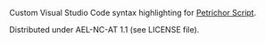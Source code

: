 Custom Visual Studio Code syntax highlighting for [Petrichor Script](https://github.com/sparklitwizzl/petrichor).

Distributed under AEL-NC-AT 1.1 (see LICENSE file).
